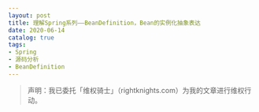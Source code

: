 ```yaml
---
layout: post
title: 理解Spring系列——BeanDefinition，Bean的实例化抽象表达
date: 2020-06-14
catalog: true
tags: 
- Spring
- 源码分析
- BeanDefinition
---
```

> 声明：我已委托「维权骑士」（rightknights.com）为我的文章进行维权行动。

